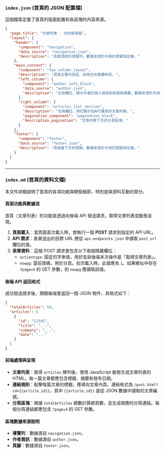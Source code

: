 ### `index.json` (首頁的 JSON 配置檔)

這個檔案定義了首頁的版面配置和各區塊的內容來源。

```json
{
  "page_title": "文章列表 - 你的部落格",
  "layout": {
    "header": {
      "component": "navigation",
      "data_source": "navigation.json",
      "description": "頁面頂部的導覽列，數據來源於共用的導覽設定檔。"
    },
    "main_content": {
      "component": "two_column_layout",
      "description": "頁面主要內容區，採用左右雙欄佈局。",
      "left_column": {
        "component": "author_info_block",
        "data_source": "author.json",
        "description": "左側欄位，顯示作者的個人資訊和部落格摘要，數據來源於共用的作者設定檔。"
      },
      "right_column": {
        "component": "articles_list_section",
        "description": "右側欄位，用於顯示從API獲取的文章列表。",
        "pagination_component": "pagination_block",
        "description_pagination": "文章列表下方的分頁區塊。"
      }
    },
    "footer": {
      "component": "footer",
      "data_source": "footer.json",
      "description": "頁面最下方的頁腳，數據來源於共用的頁腳設定檔。"
    }
  }
}
```

-----

### `index.md` (首頁的資料文檔)

本文件詳細說明了首頁的各項功能與開發細節，特別是與資料互動的部分。

#### 頁面功能與數據流

首頁（文章列表）的功能是透過向後端 API 發送請求，取得文章列表並動態呈現。

1.  **頁面載入**：當頁面首次載入時，會執行一個 **POST** 請求到指定的 API URL。
2.  **API 請求**：表單送出的目標 URL 應從 `api-endpoints.json` 中讀取 `post_url` 欄位的值。
3.  **表單資料**：這個 POST 請求會包含以下兩個隱藏欄位：
      * `actiontype`: 固定的字串值，用於告訴後端本次操作是「取得文章列表」。
      * `nowpg`: 當前頁碼，用於分頁。初次載入時，此值應為 `1`。如果網址中存在 `?page=X` 的 GET 參數，則 `nowpg` 應讀取該值。

#### 後端 API 返回格式

成功發送請求後，預期後端會返回一個 JSON 物件，其格式如下：

```json
{
  "totalArticles": 50,
  "articles": [
    {
      "id": "12345",
      "title": "...",
      "summary": "...",
      "date": "..."
    }
  ]
}
```

#### 前端處理與呈現

  * **文章列表**：取得 `articles` 陣列後，使用 JavaScript 動態生成文章列表的 HTML。每一篇文章都應包含標題、摘要和發布日期。
  * **連結規則**：點擊每篇文章的標題，應導向文章內頁。連結格式為 `/post.html?id={{article_id}}`，其中 `{{article_id}}` 是從 JSON 數據中讀取的文章編號。
  * **分頁區塊**：根據 `totalArticles` 總數計算總頁數，並生成相應的分頁連結。每個分頁連結都應包含 `?page=X` 的 GET 參數。

#### 區塊數據來源說明

  * **導覽列**：數據源自 `navigation.json`。
  * **作者資訊**：數據源自 `author.json`。
  * **頁腳**：數據源自 `footer.json`。
